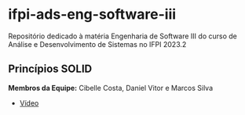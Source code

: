 # ifpi-ads-eng-software-iii
Repositório dedicado à matéria Engenharia de Software III do curso de Análise e Desenvolvimento de Sistemas no IFPI 2023.2

## Princípios SOLID
**Membros da Equipe:** Cibelle Costa, Daniel Vitor e Marcos Silva
- [Vídeo](https://youtu.be/QsfeIsmhQ9U)
